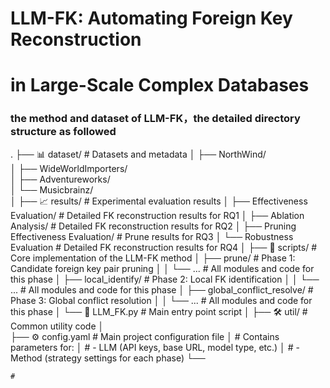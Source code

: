 # LLM-FK: Automating Foreign Key Reconstruction

# in Large-Scale Complex Databases

### the method and dataset of LLM-FK，the detailed directory structure as followed

.
├── 📊 dataset/                    # Datasets and metadata
│   ├── NorthWind/               
│   ├── WideWorldImporters/       
│   ├── Adventureworks/           
│   └── Musicbrainz/              
│
├── 📈 results/                   # Experimental evaluation results
│   ├── Effectiveness Evaluation/    # Detailed FK reconstruction results for RQ1
│   ├── Ablation Analysis/            # Detailed FK reconstruction results for RQ2
│   ├── Pruning Effectiveness Evaluation/              # Prune results for RQ3
│   └── Robustness Evaluation            # Detailed FK reconstruction results for RQ4
│
├── 📁 scripts/                   # Core implementation of the LLM-FK method
│   ├── prune/                    # Phase 1: Candidate foreign key pair pruning
│   │   └── ...                   # All modules and code for this phase
│   ├── local_identify/           # Phase 2: Local FK identification
│   │   └── ...                   # All modules and code for this phase
│   ├── global_conflict_resolve/  # Phase 3: Global conflict resolution
│   │   └── ...                   # All modules and code for this phase
│   └── 🚀 LLM_FK.py                 # Main entry point script
│
├── 🛠️ util/                      # Common utility code
│   
├── ⚙️ config.yaml                # Main project configuration file
│   # Contains parameters for:
│   #   - LLM (API keys, base URL, model type, etc.)
│   #   - Method (strategy settings for each phase)
└── 

    #   
